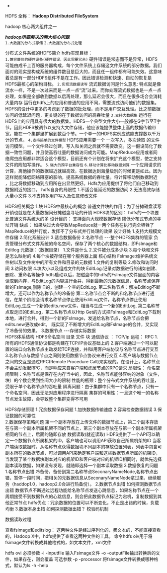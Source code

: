 +
HDFS 全称： __Hadoop Distributed FileSystem__

hadoop 核心两大组件之一

***hadoop所要解决的两大核心问题***<br>
	`1.大数据的分布式存储`
	`2.大数据的分布式处理`

分布式文件系统的HDFS简介
	hdfs实现目标：<br>
		`1.兼容廉价的硬件设备(硬件错误，因此需要冗余)`
			硬件错误是常态而不是异常，HDFS可能由成千上百的服务器构成，每个文件系统上存储这文件系统的部分数据。我们面对的现实是构成系统的组件数目是巨大的，而且任一组件都有可能失效。这意味着总是有一部分HDFS组件不是在工作。因此错误检测和快速、自动的恢复是HDFS最核心的架构目标。
		`2.实现流数据读写`
			流式数据访问是什么意思:
			特点就是像流水一样，不是一次过来而是一点一点“流”过来。而你处理流式数据也是一点一点处理，如果是全部收到数据以后再处理，那么延迟会很大，而且在很多场合会消耗大量内存
		运行在hdfs上的应用和普通的应用不同，需要流式访问他们的数据集。HDFS的设计中更多的考虑到了数据的批处理，而不是用户交互处理。比之前数据访问的低延迟问题，更关键的在于数据访问的高吞吐量
		`3.支持大数据集`
			运行在HDFS上的应用具有很大的数据集。HDFS一个典型文件大小一般都在G字节至T字节。因此HDFS被调节以支持大文件存储，他应该能提供整体上高的数据传输带宽，能在一个集群里扩展到数百个节。一个单一的HDFS实例应该能支撑数以千万计的节点。
		`4.支持简单的文件模型`
			HDFS应用需要一个 一次写入，多次读取 的文件访问模型。一个文件经过创建，写入和关闭之后就不需要改变。这一假设简化了数据一致性问题，并且使高吞吐量的数据访问成为可能。Map/Reduce应用或者网络爬虫应用都非常适合这个模型，目前还有个计划在将来扩充这个模型，使之支持文件的附加写操作。
		`5.强大的跨平台兼容性`
		`6.移动计算比移动数据划算`
			一个应用请求的计算，离他操作的数据越近就越高效，在数据达到海量级别的时候更是如此。因为这样就能降低网络阻塞的影响，提高系统数据的吞吐量。将计算移动到数据附近 ，比之将数据移动到应用所在出显然更好。Hdfs为应用提供了将他们自己移动到数据附近的接口。
	hdfs自身的局限性
		1.不适合低延迟的数据访问
		2.无法高效存储大量小文件
		3.不支持多用户写入及任意修改文件


HDFS相关概念
	1.块
		HDFS中最核心的概念
		普通文件块的作用：为了分摊磁盘读写开销也就是在大量数据间分摊磁盘寻址的开销
		HDFS块的区别：
			hdfs的一个块要比普通文件系统大的多
		设计目的：
			支持面向大规模数据存储
			降低分布式节点的寻址开销
		 缺点：
			如果块过大会导致MapReduce就一两个任务在执行完全牺牲了MapReduce的并行度，发挥不了分布式并行处理的效果
		设计好处
			1.支持大规模文件存储
			2.简化系统设计
			3.适合数据备份
	2.名称节点 ---整个HDFS集群的管家  负责管理分布式文件系统的命名空间，保存了两个核心的数据结构，即FsImage和Editlog
		元数据：（数据目录）
			1.文件是什么
			2.文件被分成多少块
			3.每个块和文件是怎么映射的
			4.每个块被存储在哪个服务器上面
		核心结构
			FsImage:维护系统文件树以及文件树中的所有文件和目录的元数据
				1.文件的复制等级
				2.修改和访问时间
				3.访问权限
				4.块大小以及组成文件的块
			EditLog:记录对数据进行的诸如创建、删除、重命名等操作
			hdfs启动以后，把磁盘中的hdfs的FsImage文件里面的内容读取到内存，与EditLog的内容进行合并，得到最新的元数据信息，名称节点保存新的FsImage,删除旧的，创建一个空的EditLog.
		第二名称节点：解决Editlog不断增大，还可以作为名称节点的冷备份
			  第二名称节点会不断的和名称节点进行通信，在某个阶段会请求名称节点停止使用EditLog文件，名称节点停止使用EditLog,生成一个新的edits.new文件，相当与生成一个新的EditLog,
			  第二名称节点取走旧的EdiLog，第二名称节点以Http Get的方式把FsImage和EditLog下载到本地，进行合并，得到一个新的FsImage，发送给名称节点，名称节点会把edits.new更改成edit，
			  既实现了不断增大的EditLog和FsImage的合并，又实现了冷备份的效果。
	3.数据节点 ---存储实际数据		 
HDFS体系结构
	HDFS命名空间
		目录
		文件
		块
	通信协议 ： TCP/ip  远程： RPC
		1.所有的HDFS通信协议都是构建在TCP/IP协议基础上的
		2.客户端通过一个可以配置的端口向名称节点主动发起TCP连接，并和i用客户端协议与名称节点进行交互
		3.名称节点与数据节点之间则使用数据节点协议来进行交互
		4.客户端与数据节点之间的交互是通过RPC(Remote Procedure Call)来实现的。在设计上，名称节点不会主动发起RPC，而是响应来自客户端和虎居节点的RPC请求
	局限性：
		命名空间限制：名称节点是保存在内存当中的，因此，名称节点能够容纳的对象（文件，块）的个数会受到空间大小的限制
		性能的瓶颈：整个分布式文件系统的吞吐量，受限于单个名称节点的吞吐量
		隔离问题：由于集群中只有一个名称节点，只有一个命名空间，因此无法对应用程序进行隔离
		集群的可用性：一旦这个唯一的名称节点发生故障，会导致整个集群变得不可用

HDFS存储原理
	1.冗余数据保存问题
		1.加快数据传输速度
		2.容易检查数据错误
		3.保证数据的可靠性		
	2.数据保存策略问题
		第一个副本存放在上传文件的数据节点上，第二个副本存放在与第一个副本所属机架不同的节点上，第三个副本存放在与第一个副本所属机架相同的节点上，后面的随即存放
		数据读取(就近读取)
			HDFS提供了一个API可以确定一个数据节点所属机架的ID，客户端也可以调用API获取自己所属机架的ID
			当客户端读取数据时，从名称节点获得数据块不同副本的存放位置列表，列表中包含可副本所在的数据节点，可以调用API来确定客户端和这些数据节点所属的机架ID，当发现了某个数据块副本对应的机架ID和客户端对应的机架ID相同时，就优先选择副本读取数据，如果没有发现，就随即选择一个副本读取数据
	3.数据恢复的问题		
		1.名称节点出错
			冷备份，备份到第二名称节点SeconaryNameNode,名称节点出错，暂停一段时间，把相关的元数据信息从SeconaryNameNode拿过来，继续服务（haddop1.0，hadoop2.0会进行热备份）。
		2.数据节点出错
			如何探测数据节点出错
				数据节点不断通过远程功能给名称节点发送心跳信息，如果名称节点在一个周期接受不到数据节点的心跳信息，则会把此数据节点标记为宕机，复制数据到其他正常节点
			 hdfs优点：冗余数据的位置可以不断变化，不止是出错的时候，负载均衡
		3.数据本身出错
			如何探测数据出错？
				校验码机制

数据读取过程







查看fsimage和editslog：
	这两种文件是经过序列化的，费文本的，不能直接查看的，Hadoop
X中，hdfs提供了查看这两种文件的工具。
命令hdfs oiv用于将fsimage文件转换成其他格式的，如文本文件，xml文件

hdfs ovi
必须参数
	-i -inputfile<arg> 输入Fsimage文件
	-o -outputFile<arg>输出转换后的文件，如果存在，则会覆盖
可选参数
	-p -processor <arg> 将fsimage文件转换成哪种格式，默认为ls
	-h -help




